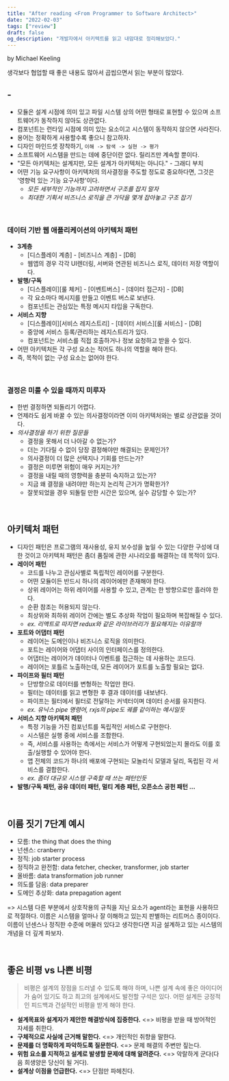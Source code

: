 ```yaml
---
title: "After reading <From Programmer to Software Architect>"
date: "2022-02-03"
tags: ["review"]
draft: false
og_description: "개발자에서 아키텍트를 읽고 내맘대로 정리해보았다."
---
```


by Michael Keeling

생각보다 협업할 때 좋은 내용도 많아서 곱씹으면서 읽는 부분이 많았다.

## -

- 모듈은 설계 시점에 의미 있고 파일 시스템 상의 어떤 형태로 표현할 수 있으며 소프트웨어가 동작하지 않아도 상관없다.
- 컴포넌트는 런타임 시점에 의미 있는 요소이고 시스템이 동작하지 않으면 사라진다.
- 용어는 정확하게 사용할수록 좋으니 참고하자.
- 디자인 마인드셋 장착하기, `이해 -> 탐색 -> 실현 -> 평가`
- 소프트웨어 시스템을 만드는 데에 중단이란 없다. 릴리즈만 계속할 뿐이다.
- "모든 아키텍처는 설계지만, 모든 설계가 아키텍처는 아니다." - 그래디 부치
- 어떤 기능 요구사항이 아키텍처의 의사결정을 주도할 정도로 중요하다면, 그것은 '영향력 있는 기능 요구사항'이다.
  - _모든 세부적인 기능까지 고려하면서 구조를 잡지 말자_
  - _최대한 기획서 비즈니스 로직을 큰 가닥을 몇개 잡아놓고 구조 잡기_

<br />

### 데이터 기반 웹 애플리케이션의 아키텍처 패턴

- **3계층**
  - [디스플레이 계층] - [비즈니스 계층] - [DB]
  - 웹앱의 경우 각각 UI렌더링, 서버와 연관된 비즈니스 로직, 데이터 저장 역할이다.
- **발행/구독**
  - [디스플레이][룰 체커] - [이벤트버스] - [데이터 접근자] - [DB]
  - 각 요소마다 메시지를 만들고 이벤트 버스로 보낸다.
  - 컴포넌트는 관심있는 특정 메시지 타입을 구독한다.
- **서비스 지향**
  - [디스플레이][서비스 레지스트리] - [데이터 서비스][룰 서비스] - [DB]
  - 중앙에 서비스 등록/관리하는 레지스트리가 있다.
  - 컴포넌트는 서비스를 직접 호출하거나 정보 요청하고 받을 수 있다.
- 어떤 아키텍처든 각 구성 요소는 적어도 하나의 역할을 해야 한다.
- 즉, 목적이 없는 구성 요소는 없어야 한다.

<br />

### 결정은 미룰 수 있을 때까지 미루자

- 한번 결정하면 되돌리기 어렵다.
- 언제라도 쉽게 바꿀 수 있는 의사결정이라면 이미 아키텍처와는 별로 상관없을 것이다.
- _의사결정을 하기 위한 질문들_
  - 결정을 못해서 더 나아갈 수 없는가?
  - 더는 기다릴 수 없이 당장 결정해야만 해결되는 문제인가?
  - 의사결정이 더 많은 선택지나 기회를 만드는가?
  - 결정은 미루면 위험이 매우 커지는가?
  - 결정을 내릴 때의 영향력을 충분히 숙지하고 있는가?
  - 지금 왜 결정을 내려야만 하는지 논리적 근거가 명확한가?
  - 잘못되었을 경우 되돌릴 만한 시간은 있으며, 실수 감당할 수 있는가?

<br />

## 아키텍처 패턴

- 디자인 패턴은 프로그램의 재사용성, 유지 보수성을 높일 수 있는 다양한 구성에 대한 것이고 아키텍처 패턴은 좀더 품질에 관한 시나리오를 해결하는 데 목적이 있다.
- **레이어 패턴**
  - 코드를 나누고 관심사별로 독립적인 레이어를 구분한다.
  - 어떤 모듈이든 반드시 하나의 레이어에만 존재해야 한다.
  - 상위 레이어는 하위 레이어를 사용할 수 있고, 관계는 한 방향으로만 흘러야 한다.
  - 순환 참조는 허용되지 않는다.
  - 최상위와 최하위 레이어 간에는 별도 추상화 작업이 필요하며 복잡해질 수 있다.
  - _ex. 리액트로 따지면 redux와 같은 라이브러리가 필요해지는 이유랄까_
- **포트와 어댑터 패턴**
  - 레이어는 도메인이나 비즈니스 로직을 의미한다.
  - 포트는 레이어와 어댑터 사이의 인터페이스를 정의한다.
  - 어댑터는 레이어가 데이터나 이벤트를 접근하는 데 사용하는 코드다.
  - 레이어는 포틀르 노출하는데, 모든 레이어가 포트를 노출할 필요는 없다.
- **파이프와 필터 패턴**
  - 단방향으로 데이터를 변형하는 작업만 한다.
  - 필터는 데이터를 읽고 변형한 후 결과 데이터를 내보낸다.
  - 파이프는 필터에서 필터로 전달하는 커넥터이며 데이터 순서를 유지한다.
  - _ex. 유닉스 pipe 명령어, rxjs의 pipe도 궤를 같이하는 예시일듯_
- **서비스 지향 아키텍처 패턴**
  - 특정 기능을 가진 컴포넌트를 독립적인 서비스로 구현한다.
  - 시스템은 실행 중에 서비스를 조합한다.
  - 즉, 서비스를 사용하는 측에서는 서비스가 어떻게 구현되었는지 몰라도 이를 호출/실행할 수 있어야 한다.
  - 앱 전체의 코드가 하나의 배포에 구현되는 모놀리식 모델과 달리, 독립된 각 서비스를 결합한다.
  - _ex. 좀더 대규모 시스템 구축할 때 쓰는 패턴인듯_
- **발행/구독 패턴, 공유 데이터 패턴, 멀티 계층 패턴, 오픈소스 공헌 패턴 ...**

<br />

## 이름 짓기 7단계 예시

- 모름: the thing that does the thing
- 넌센스: cranberry
- 정직: job starter process
- 정직하고 완전함: data fetcher, checker, transformer, job starter
- 올바름: data transformation job runner
- 의도를 담음: data preparer
- 도메인 추상화: data prepagation agent

=> 시스템 다른 부분에서 상호작용의 규칙을 지닌 요소가 agent라는 표현을 사용하므로 적절하다. 이름은 시스템을 얼마나 잘 이해하고 있는지 판별하는 리트머스 종이이다. 이름이 넌센스나 정직한 수준에 머물러 있다고 생각한다면 지금 설계하고 있는 시스템의 개념을 더 깊게 파보자.

<br />

## 좋은 비평 vs 나쁜 비평

> 비평은 설계의 장점을 드러낼 수 있도록 해야 하며, 나쁜 설계 속에 좋은 아이디어가 숨어 있기도 하고 최고의 설계에서도 발전할 구석은 있다. 어떤 설계든 긍정적인 피드백과 건설적인 비평을 받게 해야 한다.

- **설계목표와 설계자가 제안한 해결방식에 집중한다.** <=> 비평을 받을 때 방어적인 자세를 취한다.
- **구체적으로 사실에 근거해 말한다.** <=> 개인적인 취향을 말한다.
- **문제를 더 명확하게 파악하도록 질문한다.** <=> 문제 해결의 주변만 짚는다.
- **위험 요소를 지적하고 설계로 발생할 문제에 대해 알려준다.** <=> 악랄하게 군다(다음 희생양은 당신이 될 거다).
- **설계상 이점을 언급한다.** <=> 단점만 파헤친다.
